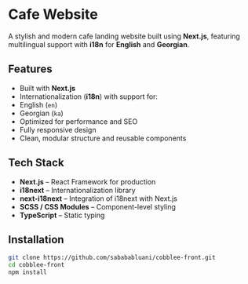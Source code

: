 # Cafe Website

A stylish and modern cafe landing website built using **Next.js**, featuring multilingual support with **i18n** for **English** and **Georgian**.

## Features

- Built with **Next.js**
- Internationalization (**i18n**) with support for:
- English (`en`)
- Georgian (`ka`)
- Optimized for performance and SEO
- Fully responsive design
- Clean, modular structure and reusable components

## Tech Stack

- **Next.js** – React Framework for production
- **i18next** – Internationalization library
- **next-i18next** – Integration of i18next with Next.js
- **SCSS / CSS Modules** – Component-level styling
- **TypeScript** – Static typing

## Installation

```bash
git clone https://github.com/sabababluani/cobblee-front.git
cd cobblee-front
npm install
